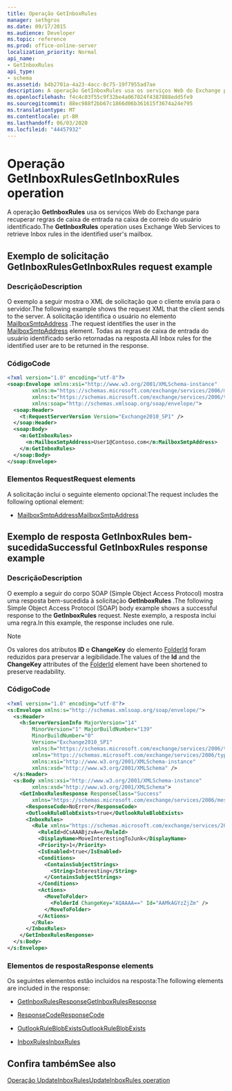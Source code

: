 ```yaml
---
title: Operação GetInboxRules
manager: sethgros
ms.date: 09/17/2015
ms.audience: Developer
ms.topic: reference
ms.prod: office-online-server
localization_priority: Normal
api_name:
- GetInboxRules
api_type:
- schema
ms.assetid: b4b2701a-4a23-4acc-8c75-19f7955ad7ae
description: A operação GetInboxRules usa os serviços Web do Exchange para recuperar regras de caixa de entrada na caixa de correio do usuário identificado.
ms.openlocfilehash: f4c4c03f55c9f32be4a067024f4387888edd5fe9
ms.sourcegitcommit: 88ec988f2bb67c1866d06b361615f3674a24e795
ms.translationtype: MT
ms.contentlocale: pt-BR
ms.lasthandoff: 06/03/2020
ms.locfileid: "44457932"
---
```

# <a name="getinboxrules-operation"></a><span data-ttu-id="20534-103">Operação GetInboxRules</span><span class="sxs-lookup"><span data-stu-id="20534-103">GetInboxRules operation</span></span>

<span data-ttu-id="20534-104">A operação **GetInboxRules** usa os serviços Web do Exchange para recuperar regras de caixa de entrada na caixa de correio do usuário identificado.</span><span class="sxs-lookup"><span data-stu-id="20534-104">The **GetInboxRules** operation uses Exchange Web Services to retrieve Inbox rules in the identified user's mailbox.</span></span> 
  
## <a name="getinboxrules-request-example"></a><span data-ttu-id="20534-105">Exemplo de solicitação GetInboxRules</span><span class="sxs-lookup"><span data-stu-id="20534-105">GetInboxRules request example</span></span>

### <a name="description"></a><span data-ttu-id="20534-106">Descrição</span><span class="sxs-lookup"><span data-stu-id="20534-106">Description</span></span>

<span data-ttu-id="20534-107">O exemplo a seguir mostra o XML de solicitação que o cliente envia para o servidor.</span><span class="sxs-lookup"><span data-stu-id="20534-107">The following example shows the request XML that the client sends to the server.</span></span> <span data-ttu-id="20534-108">A solicitação identifica o usuário no elemento [MailboxSmtpAddress](mailboxsmtpaddress.md) .</span><span class="sxs-lookup"><span data-stu-id="20534-108">The request identifies the user in the [MailboxSmtpAddress](mailboxsmtpaddress.md) element.</span></span> <span data-ttu-id="20534-109">Todas as regras de caixa de entrada do usuário identificado serão retornadas na resposta.</span><span class="sxs-lookup"><span data-stu-id="20534-109">All Inbox rules for the identified user are to be returned in the response.</span></span> 
  
### <a name="code"></a><span data-ttu-id="20534-110">Código</span><span class="sxs-lookup"><span data-stu-id="20534-110">Code</span></span>

```XML
<?xml version="1.0" encoding="utf-8"?>
<soap:Envelope xmlns:xsi="http://www.w3.org/2001/XMLSchema-instance"
        xmlns:m="https://schemas.microsoft.com/exchange/services/2006/messages"
        xmlns:t="https://schemas.microsoft.com/exchange/services/2006/types"
        xmlns:soap="http://schemas.xmlsoap.org/soap/envelope/">
  <soap:Header>
    <t:RequestServerVersion Version="Exchange2010_SP1" />
  </soap:Header>
  <soap:Body>
    <m:GetInboxRules>
      <m:MailboxSmtpAddress>User1@Contoso.com</m:MailboxSmtpAddress>
    </m:GetInboxRules>
  </soap:Body>
</soap:Envelope>
```

### <a name="request-elements"></a><span data-ttu-id="20534-111">Elementos Request</span><span class="sxs-lookup"><span data-stu-id="20534-111">Request elements</span></span>

<span data-ttu-id="20534-112">A solicitação inclui o seguinte elemento opcional:</span><span class="sxs-lookup"><span data-stu-id="20534-112">The request includes the following optional element:</span></span>
  
- [<span data-ttu-id="20534-113">MailboxSmtpAddress</span><span class="sxs-lookup"><span data-stu-id="20534-113">MailboxSmtpAddress</span></span>](mailboxsmtpaddress.md)
    
## <a name="successful-getinboxrules-response-example"></a><span data-ttu-id="20534-114">Exemplo de resposta GetInboxRules bem-sucedida</span><span class="sxs-lookup"><span data-stu-id="20534-114">Successful GetInboxRules response example</span></span>

### <a name="description"></a><span data-ttu-id="20534-115">Descrição</span><span class="sxs-lookup"><span data-stu-id="20534-115">Description</span></span>

<span data-ttu-id="20534-116">O exemplo a seguir do corpo SOAP (Simple Object Access Protocol) mostra uma resposta bem-sucedida à solicitação **GetInboxRules** .</span><span class="sxs-lookup"><span data-stu-id="20534-116">The following Simple Object Access Protocol (SOAP) body example shows a successful response to the **GetInboxRules** request.</span></span> <span data-ttu-id="20534-117">Neste exemplo, a resposta inclui uma regra.</span><span class="sxs-lookup"><span data-stu-id="20534-117">In this example, the response includes one rule.</span></span> 
  
> [!NOTE]
> <span data-ttu-id="20534-118">Os valores dos atributos **ID** e **ChangeKey** do elemento [FolderId](folderid.md) foram reduzidos para preservar a legibilidade.</span><span class="sxs-lookup"><span data-stu-id="20534-118">The values of the **Id** and the **ChangeKey** attributes of the [FolderId](folderid.md) element have been shortened to preserve readability.</span></span> 
  
### <a name="code"></a><span data-ttu-id="20534-119">Código</span><span class="sxs-lookup"><span data-stu-id="20534-119">Code</span></span>

```XML
<?xml version="1.0" encoding="utf-8"?>
<s:Envelope xmlns:s="http://schemas.xmlsoap.org/soap/envelope/">
  <s:Header>
    <h:ServerVersionInfo MajorVersion="14"
        MinorVersion="1" MajorBuildNumber="139"
        MinorBuildNumber="0"
        Version="Exchange2010_SP1"
        xmlns:h="https://schemas.microsoft.com/exchange/services/2006/types"
        xmlns="https://schemas.microsoft.com/exchange/services/2006/types"
        xmlns:xsi="http://www.w3.org/2001/XMLSchema-instance"
        xmlns:xsd="http://www.w3.org/2001/XMLSchema" />
  </s:Header>
  <s:Body xmlns:xsi="http://www.w3.org/2001/XMLSchema-instance"
        xmlns:xsd="http://www.w3.org/2001/XMLSchema">
    <GetInboxRulesResponse ResponseClass="Success"
        xmlns="https://schemas.microsoft.com/exchange/services/2006/messages">
      <ResponseCode>NoError</ResponseCode>
      <OutlookRuleBlobExists>true</OutlookRuleBlobExists>
      <InboxRules>
        <Rule xmlns="https://schemas.microsoft.com/exchange/services/2006/types">
          <RuleId>dCsAAABjzvA=</RuleId>
          <DisplayName>MoveInterestingToJunk</DisplayName>
          <Priority>1</Priority>
          <IsEnabled>true</IsEnabled>
          <Conditions>
            <ContainsSubjectStrings>
              <String>Interesting</String>
            </ContainsSubjectStrings>
          </Conditions>
          <Actions>
            <MoveToFolder>
              <FolderId ChangeKey="AQAAAA==" Id="AAMkAGYzZjZm" />
            </MoveToFolder>
          </Actions>
        </Rule>
      </InboxRules>
    </GetInboxRulesResponse>
  </s:Body>
</s:Envelope>
```

### <a name="response-elements"></a><span data-ttu-id="20534-120">Elementos de resposta</span><span class="sxs-lookup"><span data-stu-id="20534-120">Response elements</span></span>

<span data-ttu-id="20534-121">Os seguintes elementos estão incluídos na resposta:</span><span class="sxs-lookup"><span data-stu-id="20534-121">The following elements are included in the response:</span></span>
  
- [<span data-ttu-id="20534-122">GetInboxRulesResponse</span><span class="sxs-lookup"><span data-stu-id="20534-122">GetInboxRulesResponse</span></span>](getinboxrulesresponse.md)
    
- [<span data-ttu-id="20534-123">ResponseCode</span><span class="sxs-lookup"><span data-stu-id="20534-123">ResponseCode</span></span>](responsecode.md)
    
- [<span data-ttu-id="20534-124">OutlookRuleBlobExists</span><span class="sxs-lookup"><span data-stu-id="20534-124">OutlookRuleBlobExists</span></span>](outlookruleblobexists.md)
    
- [<span data-ttu-id="20534-125">InboxRules</span><span class="sxs-lookup"><span data-stu-id="20534-125">InboxRules</span></span>](inboxrules.md)
    
## <a name="see-also"></a><span data-ttu-id="20534-126">Confira também</span><span class="sxs-lookup"><span data-stu-id="20534-126">See also</span></span>



[<span data-ttu-id="20534-127">Operação UpdateInboxRules</span><span class="sxs-lookup"><span data-stu-id="20534-127">UpdateInboxRules operation</span></span>](updateinboxrules-operation.md)

